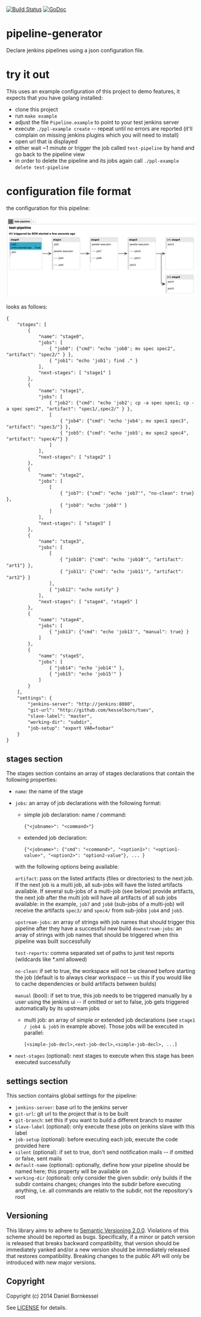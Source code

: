 [![Build Status](https://travis-ci.org/soundcloud/pipeline-generator.svg)](https://travis-ci.org/soundcloud/pipeline-generator)
[![GoDoc](http://godoc.org/github.com/soundcloud/pipeline-generator?status.svg)](http://godoc.org/github.com/soundcloud/pipeline-generator)

# pipeline-generator
Declare jenkins pipelines using a json configuration file.

# try it out

This uses an example configuration of this project to demo features, it expects that you have golang installed:

  - clone this project
  - run `make example`
  - adjust the file `Pipeline.example` to point to your test jenkins server
  - execute `./ppl-example create` -- repeat until no errors are reported (it'll complain on missing jenkins plugins which you will need to install)
  - open url that is displayed
  - either wait ~1 minute or trigger the job called `test-pipeline` by hand and go back to the pipeline view
  - in order to delete the pipeline and its jobs again call `./ppl-example delete test-pipeline`

# configuration file format

the configuration for this pipeline:

![image](./example/example-config.png)

looks as follows:

    {
        "stages": [
            {
                "name": "stage0",
                "jobs": [
                    { "job0": {"cmd": "echo 'job0'; mv spec spec2", "artifact": "spec2/" } },
                    { "job1": "echo 'job1'; find ." }
                ],
                "next-stages": [ "stage1" ]
            },
            {
                "name": "stage1",
                "jobs": [
                    { "job2": {"cmd": "echo 'job2'; cp -a spec spec1; cp -a spec spec2", "artifact": "spec1/,spec2/" } },
                    [
                        { "job4": {"cmd": "echo 'job4'; mv spec1 spec3", "artifact": "spec3/"} },
                        { "job5": {"cmd": "echo 'job5'; mv spec2 spec4", "artifact": "spec4/"} }
                    ]
                ],
                "next-stages": [ "stage2" ]
            },
            {
                "name": "stage2",
                "jobs": [
                    [
                        { "job7": {"cmd": "echo 'job7'", "no-clean": true} },
                        { "job8": "echo 'job8'" }
                    ]
                ],
                "next-stages": [ "stage3" ]
            },
            {
                "name": "stage3",
                "jobs": [
                    [
                        { "job10": {"cmd": "echo 'job10'", "artifact": "art1"} },
                        { "job11": {"cmd": "echo 'job11'", "artifact": "art2"} }
                    ],
                    { "job12": "echo notify" }
                ],
                "next-stages": [ "stage4", "stage5" ]
            },
            {
                "name": "stage4",
                "jobs": [
                    { "job13": {"cmd": "echo 'job13'", "manual": true} }
                ]
            },
            {
                "name": "stage5",
                "jobs": [
                    { "job14": "echo 'job14'" },
                    { "job15": "echo 'job15'" }
                ]
            }
        ],
        "settings": {
            "jenkins-server": "http://jenkins:8080",
            "git-url": "http://github.com/kesselborn/tuev",
            "slave-label": "master",
            "working-dir": "subdir",
            "job-setup": "export VAR=foobar"
        }
    }

## stages section

The stages section contains an array of stages declarations that contain the following properties:

  - `name`: the name of the stage
  - `jobs`: an array of job declarations with the following format:
      - simple job declaration: name / command:

            {"<jobname>": "<command>"}
      - extended job declaration:

            {"<jobname>": {"cmd": "<command>", "<option1>": "<option1-value>", "<option2>": "option2-value"}, ... }

       with the following options being available:

      `artifact`: pass on the listed artifacts (files or directories) to the next job. If the next job is a multi job, all sub-jobs will have the listed artifacts available. If several sub-jobs of a multi-job (see below) provide artifacts, the next job after the multi job will have all artifacts of all sub jobs available: in the example, `job7` and `job8` (sub-jobs of a multi-job) will receive the artifacts `spec3/` and `spec4/` from sub-jobs `job4` and `job5`.

      `upstream-jobs`: an array of strings with job names that should trigger this pipeline after they have a successful new build
      `downstream-jobs`: an array of strings with job names that should be triggered when this pipeline was built successfully

      `test-reports`: comma separated set of paths to junit test reports (wildcards like *.xml allowed)

      `no-clean`: if set to true, the workspace will not be cleaned before starting the job (default is to always clear workspace -- us this if you would like to cache dependencies or build artifacts between builds)

      `manual` (bool): if set to true, this job needs to be triggered manually by a user using the jenkins ui -- if omitted or set to false, job gets triggered automatically by its upstream jobs

      - multi job: an array of simple or extended job declarations (see `stage1 / job4 & job5` in example above). Those jobs will be executed in parallel:

            [<simple-job-decl>,<ext-job-decl>,<simple-job-decl>, ...]


  - `next-stages` (optional): next stages to execute when this stage has been executed successfully


## settings section

This section contains global settings for the pipeline:

  - `jenkins-server`: base url to the jenkins server
  - `git-url`: git url to the project that is to be built
  - `git-branch`: set this if you want to build a different branch to master
  - `slave-label` (optional): only execute these jobs on jenkins slave with this label
  - `job-setup` (optional): before executing each job, execute the code provided here
  - `silent` (optional): if set to true, don't send notification mails -- if omitted or false, sent mails
  - `default-name` (optional): optionally, define how your pipeline should be named here; this property will be available on 
  - `working-dir` (optional): only consider the given subdir: only builds if the subdir contains changes; changes into the subdir before executing anything, i.e. all commands are relativ to the subdir, not the repository's root


## Versioning
This library aims to adhere to [Semantic Versioning 2.0.0][semver]. Violations
of this scheme should be reported as bugs. Specifically, if a minor or patch
version is released that breaks backward compatibility, that version should be
immediately yanked and/or a new version should be immediately released that
restores compatibility. Breaking changes to the public API will only be
introduced with new major versions.

[semver]: http://semver.org/

## Copyright
Copyright (c) 2014 Daniel Bornkessel

See [LICENSE][] for details.

[license]: LICENSE.md
